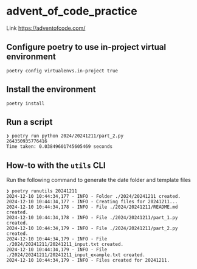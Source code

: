 # advent_of_code_practice
Link https://adventofcode.com/

## Configure poetry to use in-project virtual environment
```
poetry config virtualenvs.in-project true
```

## Install the environment
```
poetry install
```

## Run a script
```
❯ poetry run python 2024/20241211/part_2.py
264350935776416
Time taken: 0.03849601745605469 seconds
```

## How-to with the `utils` CLI
Run the following command to generate the date folder and template files
```
❯ poetry runutils 20241211
2024-12-10 10:44:34,177 - INFO - Folder ./2024/20241211 created.
2024-12-10 10:44:34,177 - INFO - Creating files for 20241211...
2024-12-10 10:44:34,178 - INFO - File ./2024/20241211/README.md created.
2024-12-10 10:44:34,178 - INFO - File ./2024/20241211/part_1.py created.
2024-12-10 10:44:34,179 - INFO - File ./2024/20241211/part_2.py created.
2024-12-10 10:44:34,179 - INFO - File ./2024/20241211/20241211_input.txt created.
2024-12-10 10:44:34,179 - INFO - File ./2024/20241211/20241211_input_example.txt created.
2024-12-10 10:44:34,179 - INFO - Files created for 20241211.
```
